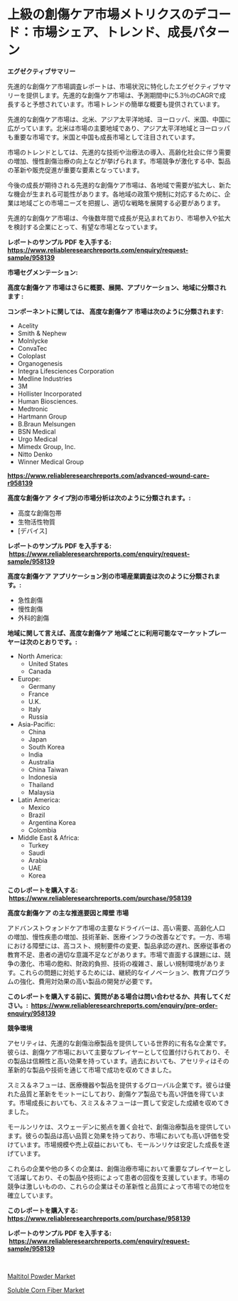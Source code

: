 <p><h1>上級の創傷ケア市場メトリクスのデコード：市場シェア、トレンド、成長パターン</h1></p><p><strong>エグゼクティブサマリー</strong></p>
<p><p>先進的な創傷ケア市場調査レポートは、市場状況に特化したエグゼクティブサマリーを提供します。先進的な創傷ケア市場は、予測期間中に5.3％のCAGRで成長すると予想されています。市場トレンドの簡単な概要も提供されています。</p><p>先進的な創傷ケア市場は、北米、アジア太平洋地域、ヨーロッパ、米国、中国に広がっています。北米は市場の主要地域であり、アジア太平洋地域とヨーロッパも重要な市場です。米国と中国も成長市場として注目されています。</p><p>市場のトレンドとしては、先進的な技術や治療法の導入、高齢化社会に伴う需要の増加、慢性創傷治療の向上などが挙げられます。市場競争が激化する中、製品の革新や販売促進が重要な要素となっています。</p><p>今後の成長が期待される先進的な創傷ケア市場は、各地域で需要が拡大し、新たな機会が生まれる可能性があります。各地域の政策や規制に対応するために、企業は地域ごとの市場ニーズを把握し、適切な戦略を展開する必要があります。</p><p>先進的な創傷ケア市場は、今後数年間で成長が見込まれており、市場参入や拡大を検討する企業にとって、有望な市場となっています。</p></p>
<p><strong>レポートのサンプル PDF を入手する: <a href="https://www.reliableresearchreports.com/enquiry/request-sample/958139">https://www.reliableresearchreports.com/enquiry/request-sample/958139</a></strong></p>
<p><strong>市場セグメンテーション:</strong></p>
<p><strong> 高度な創傷ケア 市場はさらに概要、展開、アプリケーション、地域に分類されます :</strong></p>
<p><strong>コンポーネントに関しては、 高度な創傷ケア 市場は次のように分類されます: &nbsp;</strong></p>
<p><ul><li>Acelity</li><li>Smith & Nephew</li><li>Molnlycke</li><li>ConvaTec</li><li>Coloplast</li><li>Organogenesis</li><li>Integra Lifesciences Corporation</li><li>Medline Industries</li><li>3M</li><li>Hollister Incorporated</li><li>Human Biosciences.</li><li>Medtronic</li><li>Hartmann Group</li><li>B.Braun Melsungen</li><li>BSN Medical</li><li>Urgo Medical</li><li>Mimedx Group, Inc.</li><li>Nitto Denko</li><li>Winner Medical Group</li></ul></p>
<p><strong><a href="https://www.reliableresearchreports.com/advanced-wound-care-r958139">https://www.reliableresearchreports.com/advanced-wound-care-r958139</a></strong></p>
<p><strong> 高度な創傷ケア タイプ別の市場分析は次のように分類されます。:</strong></p>
<p><ul><li>高度な創傷包帯</li><li>生物活性物質</li><li>[デバイス]</li></ul></p>
<p><strong>レポートのサンプル PDF を入手する: &nbsp;<a href="https://www.reliableresearchreports.com/enquiry/request-sample/958139">https://www.reliableresearchreports.com/enquiry/request-sample/958139</a></strong></p>
<p><strong> 高度な創傷ケア アプリケーション別の市場産業調査は次のように分類されます。:</strong></p>
<p><ul><li>急性創傷</li><li>慢性創傷</li><li>外科的創傷</li></ul></p>
<p><strong>地域に関して言えば、高度な創傷ケア 地域ごとに利用可能なマーケットプレーヤーは次のとおりです。:</strong></p>
<p><ul>
    <li>
        North America:
        <ul>
            <li>United States</li>
            <li>Canada</li>
        </ul>
    </li>
    <li>
        Europe:
        <ul>
            <li>Germany</li>
            <li>France</li>
            <li>U.K.</li>
            <li>Italy</li>
            <li>Russia</li>
        </ul>
    </li>
    <li>
        Asia-Pacific:
        <ul>
            <li>China</li>
            <li>Japan</li>
            <li>South Korea</li>
            <li>India</li>
            <li>Australia</li>
            <li>China Taiwan</li>
            <li>Indonesia</li>
            <li>Thailand</li>
            <li>Malaysia</li>
        </ul>
    </li>
    <li>
        Latin America:
        <ul>
            <li>Mexico</li>
            <li>Brazil</li>
            <li>Argentina Korea</li>
            <li>Colombia</li>
        </ul>
    </li>
    <li>
        Middle East & Africa:
        <ul>
            <li>Turkey</li>
            <li>Saudi</li>
            <li>Arabia</li>
            <li>UAE</li>
            <li>Korea</li>
        </ul>
    </li>
    </ul></p>
<p><strong>このレポートを購入する: &nbsp;<a href="https://www.reliableresearchreports.com/purchase/958139">https://www.reliableresearchreports.com/purchase/958139</a></strong></p>
<p><strong>高度な創傷ケア の主な推進要因と障壁 市場</strong></p>
<p><p>アドバンストウォンドケア市場の主要なドライバーは、高い需要、高齢化人口の増加、慢性疾患の増加、技術革新、医療インフラの改善などです。一方、市場における障壁には、高コスト、規制要件の変更、製品承認の遅れ、医療従事者の教育不足、患者の適切な意識不足などがあります。市場で直面する課題には、競争の激化、市場の飽和、財政的負担、技術の複雑さ、厳しい規制環境があります。これらの問題に対処するためには、継続的なイノベーション、教育プログラムの強化、費用対効果の高い製品の開発が必要です。</p></p>
<p><strong>このレポートを購入する前に、質問がある場合は問い合わせるか、共有してください。:&nbsp; <a href="https://www.reliableresearchreports.com/enquiry/pre-order-enquiry/958139">https://www.reliableresearchreports.com/enquiry/pre-order-enquiry/958139</a></strong></p>
<p><strong>競争環境</strong></p>
<p><p>アセリティは、先進的な創傷治療製品を提供している世界的に有名な企業です。彼らは、創傷ケア市場において主要なプレイヤーとして位置付けられており、その製品は信頼性と高い効果を持っています。過去においても、アセリティはその革新的な製品や技術を通じて市場で成功を収めてきました。</p><p>スミス＆ネフューは、医療機器や製品を提供するグローバル企業です。彼らは優れた品質と革新をモットーにしており、創傷ケア製品でも高い評価を得ています。市場成長においても、スミス＆ネフューは一貫して安定した成績を収めてきました。</p><p>モールンリケは、スウェーデンに拠点を置く会社で、創傷治療製品を提供しています。彼らの製品は高い品質と効果を持っており、市場においても高い評価を受けています。市場規模や売上収益においても、モールンリケは安定した成長を遂げています。</p><p>これらの企業や他の多くの企業は、創傷治療市場において重要なプレイヤーとして活躍しており、その製品や技術によって患者の回復を支援しています。市場の競争は激しいものの、これらの企業はその革新性と品質によって市場での地位を確立しています。</p></p>
<p><strong>このレポートを購入する: &nbsp; <a href="https://www.reliableresearchreports.com/purchase/958139">https://www.reliableresearchreports.com/purchase/958139</a></strong></p>
<p><strong>レポートのサンプル PDF を入手する: &nbsp;<a href="https://www.reliableresearchreports.com/enquiry/request-sample/958139">https://www.reliableresearchreports.com/enquiry/request-sample/958139</a></strong><strong></strong></p>
<p>&nbsp;</p>
<p><p><a href="https://fuschia-pecorino-a6d.notion.site/Maltitol-Powder-Market-The-Key-To-Successful-Business-Strategy-Forecast-Till-2031-16bdc49f9ef241a6836766f55c3ae3cd">Maltitol Powder Market</a></p><p><a href="https://changeable-paste-463.notion.site/Soluble-Corn-Fiber-Market-Research-Report-Its-History-and-Forecast-2024-to-2031-68e114540ec94ebfabce944d958c5832">Soluble Corn Fiber Market</a></p></p>